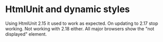 HtmlUnit and dynamic styles
===========================

Using HtmlUnit 2.15 it used to work as expected.
On updating to 2.17 stop working.
Not working with 2.18 either.
All major browsers show the "not displayed" element.


